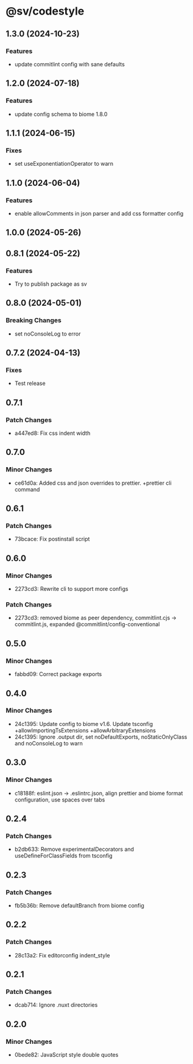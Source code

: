 # @sv/codestyle

## 1.3.0 (2024-10-23)

### Features

- update commitlint config with sane defaults

## 1.2.0 (2024-07-18)

### Features

- update config schema to biome 1.8.0

## 1.1.1 (2024-06-15)

### Fixes

- set useExponentiationOperator to warn

## 1.1.0 (2024-06-04)

### Features

- enable allowComments in json parser and add css formatter config

## 1.0.0 (2024-05-26)

## 0.8.1 (2024-05-22)

### Features

- Try to publish package as sv

## 0.8.0 (2024-05-01)

### Breaking Changes

- set noConsoleLog to error

## 0.7.2 (2024-04-13)

### Fixes

- Test release

## 0.7.1

### Patch Changes

- a447ed8: Fix css indent width

## 0.7.0

### Minor Changes

- ce61d0a: Added css and json overrides to prettier. +prettier cli command

## 0.6.1

### Patch Changes

- 73bcace: Fix postinstall script

## 0.6.0

### Minor Changes

- 2273cd3: Rewrite cli to support more configs

### Patch Changes

- 2273cd3: removed biome as peer dependency, commitlint.cjs -> commitlint.js, expanded @commitlint/config-conventional

## 0.5.0

### Minor Changes

- fabbd09: Correct package exports

## 0.4.0

### Minor Changes

- 24c1395: Update config to biome v1.6. Update tsconfig +allowImportingTsExtensions +allowArbitraryExtensions
- 24c1395: Ignore .output dir, set noDefaultExports, noStaticOnlyClass and noConsoleLog to warn

## 0.3.0

### Minor Changes

- c18188f: eslint.json -> .eslintrc.json, align prettier and biome format configuration, use spaces over tabs

## 0.2.4

### Patch Changes

- b2db633: Remove experimentalDecorators and useDefineForClassFields from tsconfig

## 0.2.3

### Patch Changes

- fb5b36b: Remove defaultBranch from biome config

## 0.2.2

### Patch Changes

- 28c13a2: Fix editorconfig indent_style

## 0.2.1

### Patch Changes

- dcab714: Ignore .nuxt directories

## 0.2.0

### Minor Changes

- 0bede82: JavaScript style double quotes
